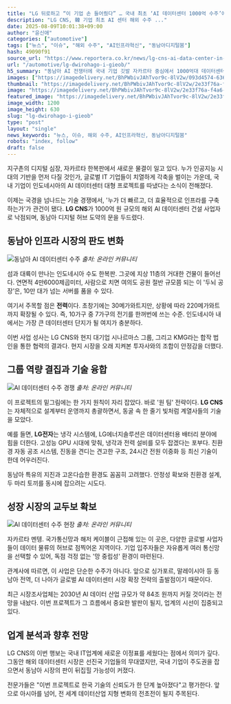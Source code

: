 ```yaml
---
title: "LG 뒤로하고 “이 기업 손 들어줬다” … 국내 최초 ‘AI 데이터센터 1000억 수주’에 ‘환호’"
description: "LG CNS, 韓 기업 최초 AI 센터 해외 수주 ..."
date: 2025-08-09T10:01:38+09:00
author: "윤신애"
categories: ["automotive"]
tags: ["뉴스", "이슈", "해외 수주", "AI인프라혁신", "동남아디지털붐"]
hash: 49090f91
source_url: "https://www.reportera.co.kr/news/lg-cns-ai-data-center-in-indonesia/"
url: "/automotive/lg-dwirohago-i-gieob/"
h5_summary: "동남아 AI 전쟁터에 국내 기업 깃발 자카르타 중심에서 1000억대 데이터센터 출발선"
images: ["https://imagedelivery.net/BhPWbivJAhTvor9c-8lV2w/093d4574-636a-4f02-5915-10b53b548600/public", "https://imagedelivery.net/BhPWbivJAhTvor9c-8lV2w/2e33f76a-f4a6-4639-2fbc-5e674c0fb100/public", "https://imagedelivery.net/BhPWbivJAhTvor9c-8lV2w/37092cf6-9559-48a9-e538-2cb346176400/public", "https://imagedelivery.net/BhPWbivJAhTvor9c-8lV2w/cc30b3ce-f855-4521-a16a-bfe16a234000/public"]
thumbnail: "https://imagedelivery.net/BhPWbivJAhTvor9c-8lV2w/2e33f76a-f4a6-4639-2fbc-5e674c0fb100/public"
image: "https://imagedelivery.net/BhPWbivJAhTvor9c-8lV2w/2e33f76a-f4a6-4639-2fbc-5e674c0fb100/public"
featured_image: "https://imagedelivery.net/BhPWbivJAhTvor9c-8lV2w/2e33f76a-f4a6-4639-2fbc-5e674c0fb100/public"
image_width: 1200
image_height: 630
slug: "lg-dwirohago-i-gieob"
type: "post"
layout: "single"
news_keywords: "뉴스, 이슈, 해외 수주, AI인프라혁신, 동남아디지털붐"
robots: "index, follow"
draft: false
---
```


지구촌의 디지털 심장, 자카르타 한복판에서 새로운 물결이 일고 있다. 누가 인공지능 시대의 기반을 먼저 다질 것인가, 글로벌 IT 기업들이 치열하게 각축을 벌이는 가운데, 국내 기업이 인도네시아의 AI 데이터센터 대형 프로젝트를 따냈다는 소식이 전해졌다.

이제는 국경을 넘나드는 기술 경쟁에서, '누가 더 빠르고, 더 효율적으로 인프라를 구축하는가'가 관건이 됐다. **LG CNS**가 1000억 원 규모의 해외 AI 데이터센터 건설 사업자로 낙점되며, 동남아 디지털 허브 도약의 문을 두드렸다.

## 동남아 인프라 시장의 판도 변화

![동남아 AI 데이터센터 수주](https://imagedelivery.net/BhPWbivJAhTvor9c-8lV2w/cc30b3ce-f855-4521-a16a-bfe16a234000/public)
*출처: 온라인 커뮤니티*


섬과 대륙이 만나는 인도네시아 수도 한복판. 그곳에 지상 11층의 거대한 건물이 들어선다. 연면적 4만6000제곱미터, 사람으로 치면 여의도 공원 절반 규모쯤 되는 이 '두뇌 공장'은, 10만 대가 넘는 서버를 품을 수 있다.

여기서 주목할 점은 **전력**이다. 초창기에는 30메가와트지만, 상황에 따라 220메가와트까지 확장될 수 있다. 즉, 10가구 중 7가구의 전기를 한꺼번에 쓰는 수준. 인도네시아 내에서는 가장 큰 데이터센터 단지가 될 여지가 충분하다.

이번 사업 성사는 LG CNS와 현지 대기업 시나르마스 그룹, 그리고 KMG라는 합작 법인을 통한 협력의 결과다. 현지 시장을 오래 지켜본 투자사와의 조합이 안정감을 더했다.

## 그룹 역량 결집과 기술 융합

![AI 데이터센터 수주 경쟁](https://imagedelivery.net/BhPWbivJAhTvor9c-8lV2w/37092cf6-9559-48a9-e538-2cb346176400/public)
*출처: 온라인 커뮤니티*


이 프로젝트의 밑그림에는 한 가지 원칙이 자리 잡았다. 바로 '원 팀' 전략이다. **LG CNS**는 자체적으로 설계부터 운영까지 총괄하면서, 동굴 속 한 줄기 빛처럼 계열사들의 기술을 모았다.

예를 들면, **LG전자**는 냉각 시스템에, LG에너지솔루션은 데이터센터용 배터리 분야에 힘을 더한다. 고성능 GPU 시대에 맞춰, 냉각과 전력 설비를 모두 잡겠다는 포부다. 친환경 자동 공조 시스템, 진동을 견디는 견고한 구조, 24시간 전원 이중화 등 최신 기술이 한데 어우러진다.

동남아 특유의 지진과 고온다습한 환경도 꼼꼼히 고려했다. 안정성 확보와 친환경 설계, 두 마리 토끼를 동시에 잡으려는 시도다.

## 성장 시장의 교두보 확보

![AI 데이터센터 수주 현장](https://imagedelivery.net/BhPWbivJAhTvor9c-8lV2w/093d4574-636a-4f02-5915-10b53b548600/public)
*출처: 온라인 커뮤니티*


자카르타 멘텡. 국가통신망과 해저 케이블이 근접해 있는 이 곳은, 다양한 글로벌 사업자들이 데이터 물류의 허브로 점찍어온 지역이다. 기업 입주자들은 자유롭게 여러 통신망을 선택할 수 있어, 독점 걱정 없는 '망 중립성' 환경이 마련된다.

관계사에 따르면, 이 사업은 단순한 수주가 아니다. 앞으로 싱가포르, 말레이시아 등 동남아 전역, 더 나아가 글로벌 AI 데이터센터 시장 확장 전략의 출발점이기 때문이다.

최근 시장조사업체는 2030년 AI 데이터 산업 규모가 약 84조 원까지 커질 것이라는 전망을 내놨다. 이번 프로젝트가 그 흐름에서 중요한 발판이 될지, 업계의 시선이 집중되고 있다.

## 업계 분석과 향후 전망

LG CNS의 이번 행보는 국내 IT업계에 새로운 이정표를 세웠다는 점에서 의미가 깊다. 그동안 해외 데이터센터 시장은 선진국 기업들의 무대였지만, 국내 기업이 주도권을 잡으면서 동남아 시장의 판이 뒤집힐 가능성이 커졌다.

전문가들은 "이번 프로젝트로 한국 기술의 신뢰도가 한 단계 높아졌다"고 평가한다. 앞으로 아시아를 넘어, 전 세계 데이터산업 지형 변화의 전초전이 될지 주목된다.
